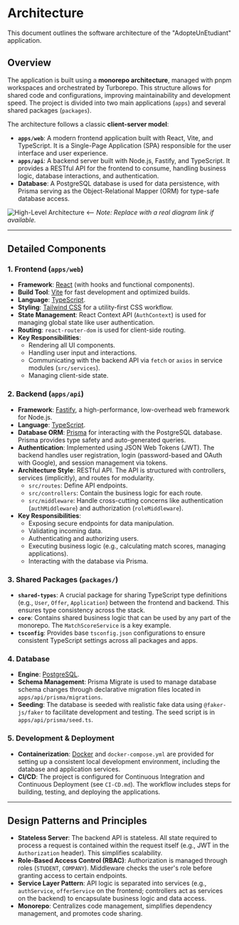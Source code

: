 # Architecture

This document outlines the software architecture of the "AdopteUnEtudiant" application.

## Overview

The application is built using a **monorepo architecture**, managed with pnpm workspaces and orchestrated by Turborepo. This structure allows for shared code and configurations, improving maintainability and development speed. The project is divided into two main applications (`apps`) and several shared packages (`packages`).

The architecture follows a classic **client-server model**:

*   **`apps/web`**: A modern frontend application built with React, Vite, and TypeScript. It is a Single-Page Application (SPA) responsible for the user interface and user experience.
*   **`apps/api`**: A backend server built with Node.js, Fastify, and TypeScript. It provides a RESTful API for the frontend to consume, handling business logic, database interactions, and authentication.
*   **Database**: A PostgreSQL database is used for data persistence, with Prisma serving as the Object-Relational Mapper (ORM) for type-safe database access.

![High-Level Architecture](https://i.imgur.com/example.png)  <-- *Note: Replace with a real diagram link if available.*

---

## Detailed Components

### 1. Frontend (`apps/web`)

*   **Framework**: [React](https://reactjs.org/) (with hooks and functional components).
*   **Build Tool**: [Vite](https://vitejs.dev/) for fast development and optimized builds.
*   **Language**: [TypeScript](https://www.typescriptlang.org/).
*   **Styling**: [Tailwind CSS](https://tailwindcss.com/) for a utility-first CSS workflow.
*   **State Management**: React Context API (`AuthContext`) is used for managing global state like user authentication.
*   **Routing**: `react-router-dom` is used for client-side routing.
*   **Key Responsibilities**:
    *   Rendering all UI components.
    *   Handling user input and interactions.
    *   Communicating with the backend API via `fetch` or `axios` in service modules (`src/services`).
    *   Managing client-side state.

### 2. Backend (`apps/api`)

*   **Framework**: [Fastify](https://www.fastify.io/), a high-performance, low-overhead web framework for Node.js.
*   **Language**: [TypeScript](https://www.typescriptlang.org/).
*   **Database ORM**: [Prisma](https://www.prisma.io/) for interacting with the PostgreSQL database. Prisma provides type safety and auto-generated queries.
*   **Authentication**: Implemented using JSON Web Tokens (JWT). The backend handles user registration, login (password-based and OAuth with Google), and session management via tokens.
*   **Architecture Style**: RESTful API. The API is structured with controllers, services (implicitly), and routes for modularity.
    *   `src/routes`: Define API endpoints.
    *   `src/controllers`: Contain the business logic for each route.
    *   `src/middleware`: Handle cross-cutting concerns like authentication (`authMiddleware`) and authorization (`roleMiddleware`).
*   **Key Responsibilities**:
    *   Exposing secure endpoints for data manipulation.
    *   Validating incoming data.
    *   Authenticating and authorizing users.
    *   Executing business logic (e.g., calculating match scores, managing applications).
    *   Interacting with the database via Prisma.

### 3. Shared Packages (`packages/`)

*   **`shared-types`**: A crucial package for sharing TypeScript type definitions (e.g., `User`, `Offer`, `Application`) between the frontend and backend. This ensures type consistency across the stack.
*   **`core`**: Contains shared business logic that can be used by any part of the monorepo. The `MatchScoreService` is a key example.
*   **`tsconfig`**: Provides base `tsconfig.json` configurations to ensure consistent TypeScript settings across all packages and apps.

### 4. Database

*   **Engine**: [PostgreSQL](https://www.postgresql.org/).
*   **Schema Management**: Prisma Migrate is used to manage database schema changes through declarative migration files located in `apps/api/prisma/migrations`.
*   **Seeding**: The database is seeded with realistic fake data using `@faker-js/faker` to facilitate development and testing. The seed script is in `apps/api/prisma/seed.ts`.

### 5. Development & Deployment

*   **Containerization**: [Docker](https://www.docker.com/) and `docker-compose.yml` are provided for setting up a consistent local development environment, including the database and application services.
*   **CI/CD**: The project is configured for Continuous Integration and Continuous Deployment (see `CI-CD.md`). The workflow includes steps for building, testing, and deploying the applications.

---

## Design Patterns and Principles

*   **Stateless Server**: The backend API is stateless. All state required to process a request is contained within the request itself (e.g., JWT in the `Authorization` header). This simplifies scalability.
*   **Role-Based Access Control (RBAC)**: Authorization is managed through roles (`STUDENT`, `COMPANY`). Middleware checks the user's role before granting access to certain endpoints.
*   **Service Layer Pattern**: API logic is separated into services (e.g., `authService`, `offerService` on the frontend; controllers act as services on the backend) to encapsulate business logic and data access.
*   **Monorepo**: Centralizes code management, simplifies dependency management, and promotes code sharing.
